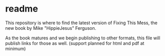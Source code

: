 # readme

This repository is where to find the latest version of Fixing This Mess, the new book by Mike "HippieJesus" Ferguson.

As the book matures and we begin publishing to other formats, this file will publish links for those as well. (support planned for html and pdf at minimum)


